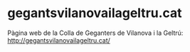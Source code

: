 # gegantsvilanovailageltru.cat
Pàgina web de la Colla de Geganters de Vilanova i la Geltrú: http://gegantsvilanovailageltru.cat/
